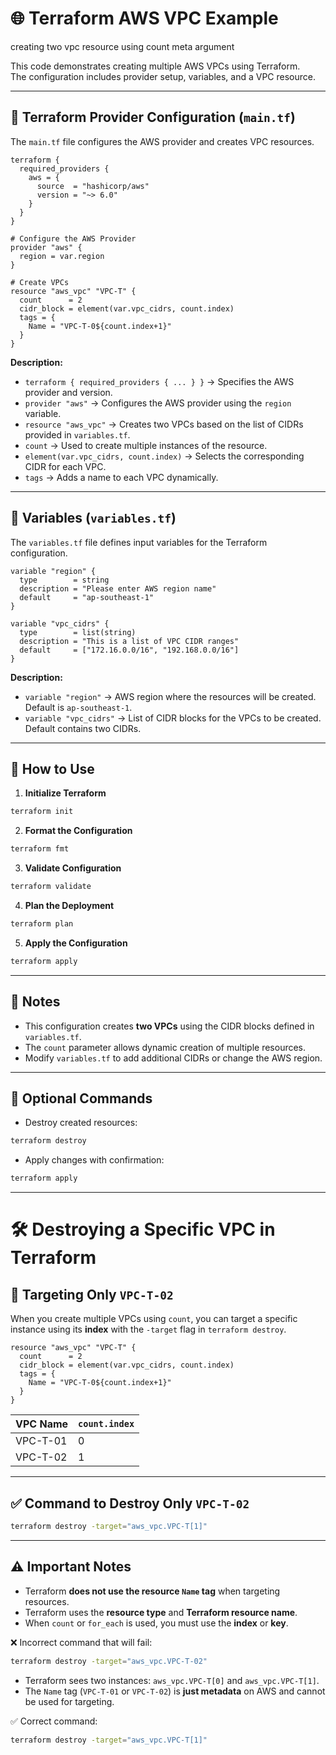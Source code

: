 # 🌐 Terraform AWS VPC Example

creating two vpc resource using count meta argument

This code demonstrates creating multiple AWS VPCs using Terraform.  
The configuration includes provider setup, variables, and a VPC resource.

---

## 📌 Terraform Provider Configuration (`main.tf`)

The `main.tf` file configures the AWS provider and creates VPC resources.

```hcl
terraform {
  required_providers {
    aws = {
      source  = "hashicorp/aws"
      version = "~> 6.0"
    }
  }
}

# Configure the AWS Provider
provider "aws" {
  region = var.region
}

# Create VPCs
resource "aws_vpc" "VPC-T" {
  count      = 2
  cidr_block = element(var.vpc_cidrs, count.index)
  tags = {
    Name = "VPC-T-0${count.index+1}"
  }
}
```

**Description:**

- `terraform { required_providers { ... } }` → Specifies the AWS provider and version.
- `provider "aws"` → Configures the AWS provider using the `region` variable.
- `resource "aws_vpc"` → Creates two VPCs based on the list of CIDRs provided in `variables.tf`.
- `count` → Used to create multiple instances of the resource.
- `element(var.vpc_cidrs, count.index)` → Selects the corresponding CIDR for each VPC.
- `tags` → Adds a name to each VPC dynamically.

---

## 📌 Variables (`variables.tf`)

The `variables.tf` file defines input variables for the Terraform configuration.

```hcl
variable "region" {
  type        = string
  description = "Please enter AWS region name"
  default     = "ap-southeast-1"
}

variable "vpc_cidrs" {
  type        = list(string)
  description = "This is a list of VPC CIDR ranges"
  default     = ["172.16.0.0/16", "192.168.0.0/16"]
}
```

**Description:**

- `variable "region"` → AWS region where the resources will be created. Default is `ap-southeast-1`.
- `variable "vpc_cidrs"` → List of CIDR blocks for the VPCs to be created. Default contains two CIDRs.

---

## 📌 How to Use

1. **Initialize Terraform**  
```bash
terraform init
```

2. **Format the Configuration**  
```bash
terraform fmt
```

3. **Validate Configuration**  
```bash
terraform validate
```

4. **Plan the Deployment**  
```bash
terraform plan
```

5. **Apply the Configuration**  
```bash
terraform apply
```

---

## 📌 Notes

- This configuration creates **two VPCs** using the CIDR blocks defined in `variables.tf`.
- The `count` parameter allows dynamic creation of multiple resources.
- Modify `variables.tf` to add additional CIDRs or change the AWS region.

---

## 📌 Optional Commands

- Destroy created resources:  
```bash
terraform destroy
```

- Apply changes with confirmation:  
```bash
terraform apply
```

---

# 🛠️ Destroying a Specific VPC in Terraform

## 📌 Targeting Only `VPC-T-02`

When you create multiple VPCs using `count`, you can target a specific instance using its **index** with the `-target` flag in `terraform destroy`.

```hcl
resource "aws_vpc" "VPC-T" {
  count      = 2
  cidr_block = element(var.vpc_cidrs, count.index)
  tags = {
    Name = "VPC-T-0${count.index+1}"
  }
}
```

| VPC Name | `count.index` |
| -------- | ------------- |
| VPC-T-01 | 0             |
| VPC-T-02 | 1             |

---

## ✅ Command to Destroy Only `VPC-T-02`

```bash
terraform destroy -target="aws_vpc.VPC-T[1]"
```

---

## ⚠️ Important Notes

* Terraform **does not use the resource `Name` tag** when targeting resources.
* Terraform uses the **resource type** and **Terraform resource name**.
* When `count` or `for_each` is used, you must use the **index** or **key**.

❌ Incorrect command that will fail:

```bash
terraform destroy -target="aws_vpc.VPC-T-02"
```

* Terraform sees two instances: `aws_vpc.VPC-T[0]` and `aws_vpc.VPC-T[1]`.
* The `Name` tag (`VPC-T-01` or `VPC-T-02`) is **just metadata** on AWS and cannot be used for targeting.

✅ Correct command:

```bash
terraform destroy -target="aws_vpc.VPC-T[1]"
```
